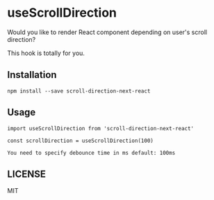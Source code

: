 # useScrollDirection

Would you like to render React component depending on user's scroll direction?

This hook is totally for you.

## Installation
    npm install --save scroll-direction-next-react
## Usage
    import useScrollDirection from 'scroll-direction-next-react'

    const scrollDirection = useScrollDirection(100)

    You need to specify debounce time in ms default: 100ms
## LICENSE
MIT
